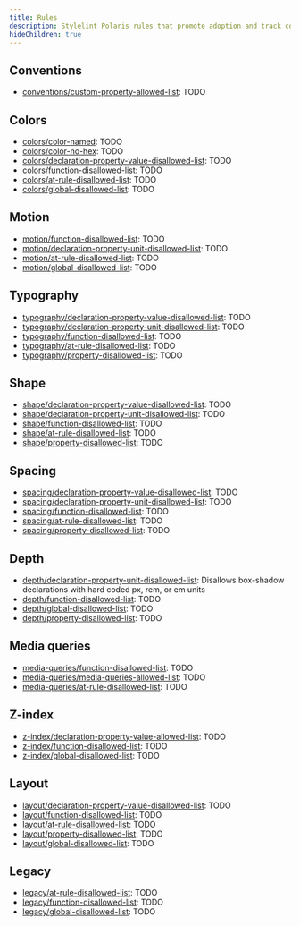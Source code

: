 ```yaml
---
title: Rules
description: Stylelint Polaris rules that promote adoption and track coverage of the Polaris design system in consuming apps.
hideChildren: true
---
```


## Conventions

- [conventions/custom-property-allowed-list](/tools/stylelint-polaris/rules/conventions-custom-property-allowed-list): TODO

## Colors

- [colors/color-named](/tools/stylelint-polaris/rules/colors-color-named): TODO
- [colors/color-no-hex](/tools/stylelint-polaris/rules/colors-color-no-hex): TODO
- [colors/declaration-property-value-disallowed-list](/tools/stylelint-polaris/rules/colors-declaration-property-value-disallowed-list): TODO
- [colors/function-disallowed-list](/tools/stylelint-polaris/rules/colors-function-disallowed-list): TODO
- [colors/at-rule-disallowed-list](/tools/stylelint-polaris/rules/colors-at-rule-disallowed-list): TODO
- [colors/global-disallowed-list](/tools/stylelint-polaris/rules/colors-global-disallowed-list): TODO

## Motion

- [motion/function-disallowed-list](/tools/stylelint-polaris/rules/motion-function-disallowed-list): TODO
- [motion/declaration-property-unit-disallowed-list](/tools/stylelint-polaris/rules/motion-declaration-property-unit-disallowed-list): TODO
- [motion/at-rule-disallowed-list](/tools/stylelint-polaris/rules/motion-at-rule-disallowed-list): TODO
- [motion/global-disallowed-list](/tools/stylelint-polaris/rules/motion-global-disallowed-list): TODO

## Typography

- [typography/declaration-property-value-disallowed-list](/tools/stylelint-polaris/rules/typography-declaration-property-value-disallowed-list): TODO
- [typography/declaration-property-unit-disallowed-list](/tools/stylelint-polaris/rules/typography-declaration-property-unit-disallowed-list): TODO
- [typography/function-disallowed-list](/tools/stylelint-polaris/rules/typography-function-disallowed-list): TODO
- [typography/at-rule-disallowed-list](/tools/stylelint-polaris/rules/typography-at-rule-disallowed-list): TODO
- [typography/property-disallowed-list](/tools/stylelint-polaris/rules/typography-property-disallowed-list): TODO

## Shape

- [shape/declaration-property-value-disallowed-list](/tools/stylelint-polaris/rules/shape-declaration-property-value-disallowed-list): TODO
- [shape/declaration-property-unit-disallowed-list](/tools/stylelint-polaris/rules/shape-declaration-property-unit-disallowed-list): TODO
- [shape/function-disallowed-list](/tools/stylelint-polaris/rules/shape-function-disallowed-list): TODO
- [shape/at-rule-disallowed-list](/tools/stylelint-polaris/rules/shape-at-rule-disallowed-list): TODO
- [shape/property-disallowed-list](/tools/stylelint-polaris/rules/shape-property-disallowed-list): TODO

## Spacing

- [spacing/declaration-property-value-disallowed-list](/tools/stylelint-polaris/rules/spacing-declaration-property-value-disallowed-list): TODO
- [spacing/declaration-property-unit-disallowed-list](/tools/stylelint-polaris/rules/spacing-declaration-property-unit-disallowed-list): TODO
- [spacing/function-disallowed-list](/tools/stylelint-polaris/rules/spacing-function-disallowed-list): TODO
- [spacing/at-rule-disallowed-list](/tools/stylelint-polaris/rules/spacing-at-rule-disallowed-list): TODO
- [spacing/property-disallowed-list](/tools/stylelint-polaris/rules/spacing-property-disallowed-list): TODO

## Depth

- [depth/declaration-property-unit-disallowed-list](/tools/stylelint-polaris/rules/depth-declaration-property-unit-disallowed-list): Disallows box-shadow declarations with hard coded px, rem, or em units
- [depth/function-disallowed-list](/tools/stylelint-polaris/rules/depth-function-disallowed-list): TODO
- [depth/global-disallowed-list](/tools/stylelint-polaris/rules/depth-global-disallowed-list): TODO
- [depth/property-disallowed-list](/tools/stylelint-polaris/rules/depth-property-disallowed-list): TODO

## Media queries

- [media-queries/function-disallowed-list](/tools/stylelint-polaris/rules/media-queries-function-disallowed-list): TODO
- [media-queries/media-queries-allowed-list](/tools/stylelint-polaris/rules/media-queries-media-queries-allowed-list): TODO
- [media-queries/at-rule-disallowed-list](/tools/stylelint-polaris/rules/media-queries-at-rule-disallowed-list): TODO

## Z-index

- [z-index/declaration-property-value-allowed-list](/tools/stylelint-polaris/rules/z-index-declaration-property-value-allowed-list): TODO
- [z-index/function-disallowed-list](/tools/stylelint-polaris/rules/z-index-function-disallowed-list): TODO
- [z-index/global-disallowed-list](/tools/stylelint-polaris/rules/z-index-global-disallowed-list): TODO

## Layout

- [layout/declaration-property-value-disallowed-list](/tools/stylelint-polaris/rules/layout-declaration-property-value-disallowed-list): TODO
- [layout/function-disallowed-list](/tools/stylelint-polaris/rules/layout-function-disallowed-list): TODO
- [layout/at-rule-disallowed-list](/tools/stylelint-polaris/rules/layout-at-rule-disallowed-list): TODO
- [layout/property-disallowed-list](/tools/stylelint-polaris/rules/layout-property-disallowed-list): TODO
- [layout/global-disallowed-list](/tools/stylelint-polaris/rules/layout-global-disallowed-list): TODO

## Legacy

- [legacy/at-rule-disallowed-list](/tools/stylelint-polaris/rules/legacy-at-rule-disallowed-list): TODO
- [legacy/function-disallowed-list](/tools/stylelint-polaris/rules/legacy-function-disallowed-list): TODO
- [legacy/global-disallowed-list](/tools/stylelint-polaris/rules/legacy-global-disallowed-list): TODO
